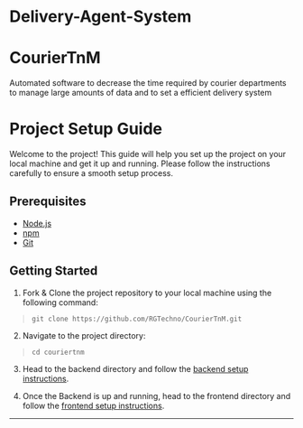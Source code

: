 # Delivery-Agent-System
# CourierTnM
Automated software to decrease the time required by courier departments to manage large amounts of data and to set a efficient delivery system

# Project Setup Guide

Welcome to the project! This guide will help you set up the project on your local machine and get it up and running. Please follow the instructions carefully to ensure a smooth setup process.

## Prerequisites

- [Node.js](https://nodejs.org/en/)
- [npm](https://www.npmjs.com/)
- [Git](https://git-scm.com/)

## Getting Started

1. Fork & Clone the project repository to your local machine using the following command:
> `git clone https://github.com/RGTechno/CourierTnM.git`

2. Navigate to the project directory:
> `cd couriertnm`

3. Head to the backend directory and follow the [backend setup instructions](./src./CourierTnM./backend/README.md).

4. Once the Backend is up and running, head to the frontend directory and follow the [frontend setup instructions](./utils./CourierTnM./frontend/README.md).

<hr />



